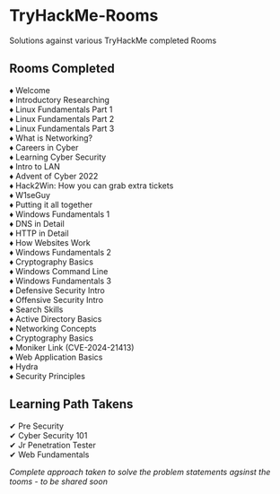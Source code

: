 # TryHackMe-Rooms
Solutions against various TryHackMe completed Rooms

## Rooms Completed

♦ Welcome \
♦ Introductory Researching \
♦ Linux Fundamentals Part 1 \
♦ Linux Fundamentals Part 2 \
♦ Linux Fundamentals Part 3 \
♦ What is Networking? \
♦ Careers in Cyber \
♦ Learning Cyber Security \
♦ Intro to LAN \
♦ Advent of Cyber 2022 \
♦ Hack2Win: How you can grab extra tickets \
♦ W1seGuy \
♦ Putting it all together \
♦ Windows Fundamentals 1 \
♦ DNS in Detail \
♦ HTTP in Detail \
♦ How Websites Work \
♦ Windows Fundamentals 2 \
♦ Cryptography Basics \
♦ Windows Command Line \
♦ Windows Fundamentals 3 \
♦ Defensive Security Intro \
♦ Offensive Security Intro \
♦ Search Skills \
♦ Active Directory Basics \
♦ Networking Concepts \
♦ Cryptography Basics \
♦ Moniker Link (CVE-2024-21413) \
♦ Web Application Basics \
♦ Hydra \
♦ Security Principles




<!-- ♦ How Websites Work  -->

## Learning Path Takens

✔ Pre Security \
✔ Cyber Security 101 \
✔ Jr Penetration Tester \
✔ Web Fundamentals




*Complete approach taken to solve the problem statements agsinst the tooms - to be shared soon*
